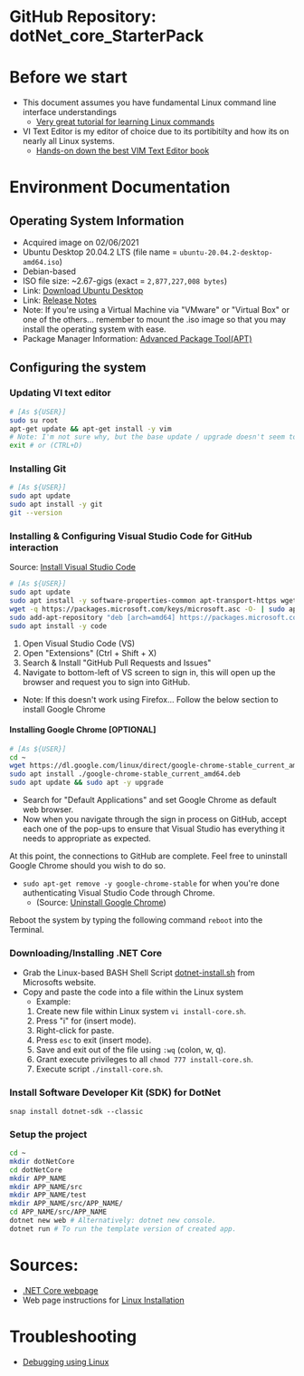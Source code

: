 # GitHub Repository: dotNet_core_StarterPack

# Before we start
* This document assumes you have fundamental Linux command line interface understandings
  * [Very great tutorial for learning Linux commands](https://linuxjourney.com/)
* VI Text Editor is my editor of choice due to its portibitilty and how its on nearly all Linux systems.
  * [Hands-on down the best VIM Text Editor book](https://www.amazon.com/Mastering-Vim-Quickly-WTF-time/dp/1983325740)

# Environment Documentation
## Operating System Information
* Acquired image on 02/06/2021
* Ubuntu Desktop 20.04.2 LTS (file name = ```ubuntu-20.04.2-desktop-amd64.iso```)
* Debian-based
* ISO file size: ~2.67-gigs (exact = ```2,877,227,008 bytes```)
* Link: [Download Ubuntu Desktop](https://ubuntu.com/download/desktop)
* Link: [Release Notes](https://wiki.ubuntu.com/FocalFossa/ReleaseNotes)
* Note: If you're using a Virtual Machine via "VMware" or "Virtual Box" or one of the others... remember to mount the .iso image so that you may install the operating system with ease.
* Package Manager Information: [Advanced Package Tool(APT)](https://ubuntu.com/server/docs/package-management)

## Configuring the system
### Updating VI text editor
```bash
# [As ${USER}]
sudo su root
apt-get update && apt-get install -y vim
# Note: I'm not sure why, but the base update / upgrade doesn't seem to update the native VI text editor. Performing this step is highly recommended as it drastically improves the usability of VI.
exit # or (CTRL+D)
```
### Installing Git
```bash
# [As ${USER}]
sudo apt update
sudo apt install -y git
git --version
```

### Installing & Configuring Visual Studio Code for GitHub interaction
Source: [Install Visual Studio Code](https://linuxize.com/post/how-to-install-visual-studio-code-on-ubuntu-20-04/)
```bash
# [As ${USER}]
sudo apt update
sudo apt install -y software-properties-common apt-transport-https wget
wget -q https://packages.microsoft.com/keys/microsoft.asc -O- | sudo apt-key add -
sudo add-apt-repository "deb [arch=amd64] https://packages.microsoft.com/repos/vscode stable main"
sudo apt install -y code
```
1. Open Visual Studio Code (VS)
2. Open "Extensions" (Ctrl + Shift + X)
3. Search & Install "GitHub Pull Requests and Issues"
4. Navigate to bottom-left of VS screen to sign in, this will open up the browser and request you to sign into GitHub.
  * Note: If this doesn't work using Firefox... Follow the below section to install Google Chrome

#### Installing Google Chrome [OPTIONAL]
  ```bash
  # [As ${USER}]
  cd ~
  wget https://dl.google.com/linux/direct/google-chrome-stable_current_amd64.deb
  sudo apt install ./google-chrome-stable_current_amd64.deb
  sudo apt update && sudo apt -y upgrade
  ```
  * Search for "Default Applications" and set Google Chrome as default web browser.
  * Now when you navigate through the sign in process on GitHub, accept each one of the pop-ups to ensure that Visual Studio has everything it needs to appropriate as expected.

At this point, the connections to GitHub are complete. Feel free to uninstall Google Chrome should you wish to do so.
  * ```sudo apt-get remove -y google-chrome-stable``` for when you're done authenticating Visual Studio Code through Chrome. 
    * (Source: [Uninstall Google Chrome](https://askubuntu.com/questions/67047/how-to-uninstall-google-chrome))

Reboot the system by typing the following command ```reboot``` into the Terminal.

### Downloading/Installing .NET Core
* Grab the Linux-based BASH Shell Script [dotnet-install.sh](https://dot.net/v1/dotnet-install.sh) from Microsofts website.
* Copy and paste the code into a file within the Linux system
  * Example: 
  1. Create new file within Linux system ```vi install-core.sh```.
  2. Press "i" for (insert mode).
  3. Right-click for paste.
  4. Press ```esc``` to exit (insert mode).
  5. Save and exit out of the file using ```:wq``` (colon, w, q).
  6. Grant execute privileges to all ```chmod 777 install-core.sh```.
  7. Execute script ```./install-core.sh```.

### Install Software Developer Kit (SDK) for DotNet
```snap install dotnet-sdk --classic```

### Setup the project
```bash
cd ~
mkdir dotNetCore
cd dotNetCore
mkdir APP_NAME
mkdir APP_NAME/src
mkdir APP_NAME/test
mkdir APP_NAME/src/APP_NAME/
cd APP_NAME/src/APP_NAME
dotnet new web # Alternatively: dotnet new console.
dotnet run # To run the template version of created app.
```

# Sources: 
* [.NET Core webpage](https://dotnet.microsoft.com/download/dotnet/3.1)
* Web page instructions for [Linux Installation](https://docs.microsoft.com/en-us/dotnet/core/install/linux)

# Troubleshooting
* [Debugging using Linux](https://docs.microsoft.com/en-us/visualstudio/debugger/remote-debugging-dotnet-core-linux-with-ssh?view=vs-2019)

